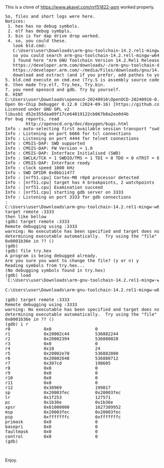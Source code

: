 This is a clone of https://www.akavel.com/nrf51822-asm worked properly.
<PRE>
So, files and short logs were here.
Notices:
 1. hex has no debug symbols.
 2. elf has debug symbpls.
 3. bin is for dap drive drop worked.
 4. so, you could these.
   look bld.cmd:
   C:\Users\user\Downloads\arm-gnu-toolchain-14.2.rel1-mingw-w64-i686-arm-none-eabi\bin\arm-none-eabi-as.exe
   so you could search arm-gnu-toolchain-14.2.rell-mingw-w64-i66-arm-none-eabi package.
   I found here "Arm GNU Toolchain Version 14.2.Rel1 Released: December 10, 2024".
   https://developer.arm.com/downloads/-/arm-gnu-toolchain-downloads
   https://developer.arm.com/-/media/Files/downloads/gnu/14.2.rel1/binrel/arm-gnu-toolchain-14.2.rel1-mingw-w64-i686-arm-none-eabi.zip
   download and extract (and if you prefer, add pathes to your env.)
5. bld.cmd execute on cmd.exe (Try.S is assembly source code==ASM)
6. then made Try.elf, Try.hex, Try.bin.
7. you need openocd and gdb. Try by yourself.
8. HINT
C:\Users\user\Downloads\openocd-20240916\OpenOCD-20240916-0.12.0\bin>openocd -f interface/cmsis-dap.cfg -f target/nrf51.cfg
Open On-Chip Debugger 0.12.0 (2024-09-16) [https://github.com/sysprogs/openocd]
Licensed under GNU GPL v2
libusb1 d52e355daa09f17ce64819122cb067b8a2ee0d4b
For bug reports, read
        http://openocd.org/doc/doxygen/bugs.html
Info : auto-selecting first available session transport "swd". To override use 'transport select <transport>'.
Info : Listening on port 6666 for tcl connections
Info : Listening on port 4444 for telnet connections
Info : CMSIS-DAP: SWD supported
Info : CMSIS-DAP: FW Version = 1.0
Info : CMSIS-DAP: Interface Initialised (SWD)
Info : SWCLK/TCK = 1 SWDIO/TMS = 1 TDI = 0 TDO = 0 nTRST = 0 nRESET = 1
Info : CMSIS-DAP: Interface ready
Info : clock speed 1000 kHz
Info : SWD DPIDR 0x0bb11477
Info : [nrf51.cpu] Cortex-M0 r0p0 processor detected
Info : [nrf51.cpu] target has 4 breakpoints, 2 watchpoints
Info : [nrf51.cpu] Examination succeed
Info : [nrf51.cpu] starting gdb server on 3333
Info : Listening on port 3333 for gdb connections
:
C:\Users\user\Downloads\arm-gnu-toolchain-14.2.rel1-mingw-w64-i686-arm-none-eabi\bin>.\arm-none-eabi-gdb
target remote :3333
then like bellow
(gdb) target remote :3333
Remote debugging using :3333
warning: No executable has been specified and target does not support
determining executable automatically.  Try using the "file" command.
0x0001b36e in ?? ()
(gdb)
(gdb) file try.hex
A program is being debugged already.
Are you sure you want to change the file? (y or n) y
Reading symbols from try.hex...
(No debugging symbols found in try.hex)
(gdb) load
`C:\Users\user\Downloads\arm-gnu-toolchain-14.2.rel1-mingw-w64-i686-arm-none-eabi\bin\try.hex' has changed; re-reading symbols.

C:\Users\user\Downloads\arm-gnu-toolchain-14.2.rel1-mingw-w64-i686-arm-none-eabi\bin>

(gdb) target remote :3333
Remote debugging using :3333
warning: No executable has been specified and target does not support
determining executable automatically.  Try using the "file" command.
0x0001b36e in ?? ()
(gdb) i r
r0             0x0                 0
r1             0x20002c44          536882244
r2             0x20002394          536880020
r3             0x0                 0
r4             0x18                24
r5             0x20002e70          536882800
r6             0x20002648          536880712
r7             0x307cd             198605
r8             0x0                 0
r9             0x0                 0
r10            0x0                 0
r11            0x0                 0
r12            0x30969             199017
sp             0x20003fec          0x20003fec
lr             0x1f253             127571
pc             0x1b36e             0x1b36e
xpsr           0x61000000          1627389952
msp            0x20003fec          0x20003fec
psp            0xfffffffc          0xfffffffc
primask        0x0                 0
basepri        0x0                 0
faultmask      0x0                 0
control        0x0                 0
(gdb)
</PRE> <BR>  
Enjoy.
